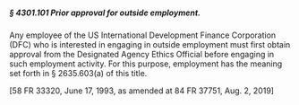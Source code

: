 ##### § 4301.101 Prior approval for outside employment. #####

Any employee of the US International Development Finance Corporation (DFC) who is interested in engaging in outside employment must first obtain approval from the Designated Agency Ethics Official before engaging in such employment activity. For this purpose, employment has the meaning set forth in § 2635.603(a) of this title.

[58 FR 33320, June 17, 1993, as amended at 84 FR 37751, Aug. 2, 2019]